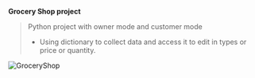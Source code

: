 **Grocery Shop project**
>Python project with owner mode and customer mode 
   >- Using dictionary to collect data and access it to edit in types or price or quantity.
  
 ![GroceryShop](https://user-images.githubusercontent.com/115734048/212404218-0076f504-a379-443c-9aa3-bcd38d552607.gif)

